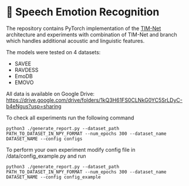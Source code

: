 # 🦇 Speech Emotion Recognition 
The repository contains PyTorch implementation of the [TIM-Net](https://arxiv.org/abs/2211.08233) architecture and experiments with combination of TIM-Net and branch which handles additional acoustic and linguistic features. 

The models were tested on 4 datasets:
- SAVEE
- RAVDESS
- EmoDB
- EMOVO

All data is available on Google Drive: https://drive.google.com/drive/folders/1kQ3H61FS0CLNkG0YC5SrLDyC-b4eNgus?usp=sharing


To check all experiments run the following command
```
python3 ./generate_report.py --dataset_path PATH_TO_DATASET_IN_NPY_FORMAT --num_epochs 300 --dataset_name DATASET_NAME --config configs
```

To perform your own experiment modify config file in /data/config_example.py and run
```
python3 ./generate_report.py --dataset_path PATH_TO_DATASET_IN_NPY_FORMAT --num_epochs 300 --dataset_name DATASET_NAME --config config_example
```

